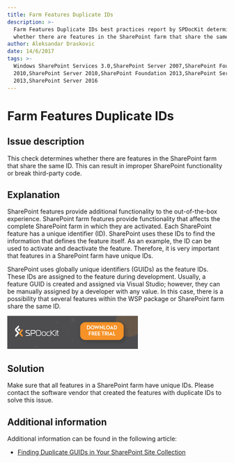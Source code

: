 ```yaml
---
title: Farm Features Duplicate IDs
description: >-
  Farm Features Duplicate IDs best practices report by SPDocKit determines
  whether there are features in the SharePoint farm that share the same ID.
author: Aleksandar Draskovic
date: 14/6/2017
tags: >-
  Windows SharePoint Services 3.0,SharePoint Server 2007,SharePoint Foundation
  2010,SharePoint Server 2010,SharePoint Foundation 2013,SharePoint Server
  2013,SharePoint Server 2016
---
```


# Farm Features Duplicate IDs

## Issue description

This check determines whether there are features in the SharePoint farm that share the same ID. This can result in improper SharePoint functionality or break third-party code.

## Explanation

SharePoint features provide additional functionality to the out-of-the-box experience. SharePoint farm features provide functionality that affects the complete SharePoint farm in which they are activated. Each SharePoint feature has a unique identifier \(ID\). SharePoint uses these IDs to find the information that defines the feature itself. As an example, the ID can be used to activate and deactivate the feature. Therefore, it is very important that features in a SharePoint farm have unique IDs.

SharePoint uses globally unique identifiers \(GUIDs\) as the feature IDs. These IDs are assigned to the feature during development. Usually, a feature GUID is created and assigned via Visual Studio; however, they can be manually assigned by a developer with any value. In this case, there is a possibility that several features within the WSP package or SharePoint farm share the same ID.

[![Download SPDocKit](../.gitbook/assets/spdockit_download.png)](http://bit.ly/2US0Zna)

## Solution

Make sure that all features in a SharePoint farm have unique IDs. Please contact the software vendor that created the features with duplicate IDs to solve this issue.

## Additional information

Additional information can be found in the following article:

* [Finding Duplicate GUIDs in Your SharePoint Site Collection](https://sharepointinterface.com/2011/04/03/finding-duplicate-guids-in-your-sharepoint-site-collection/)

